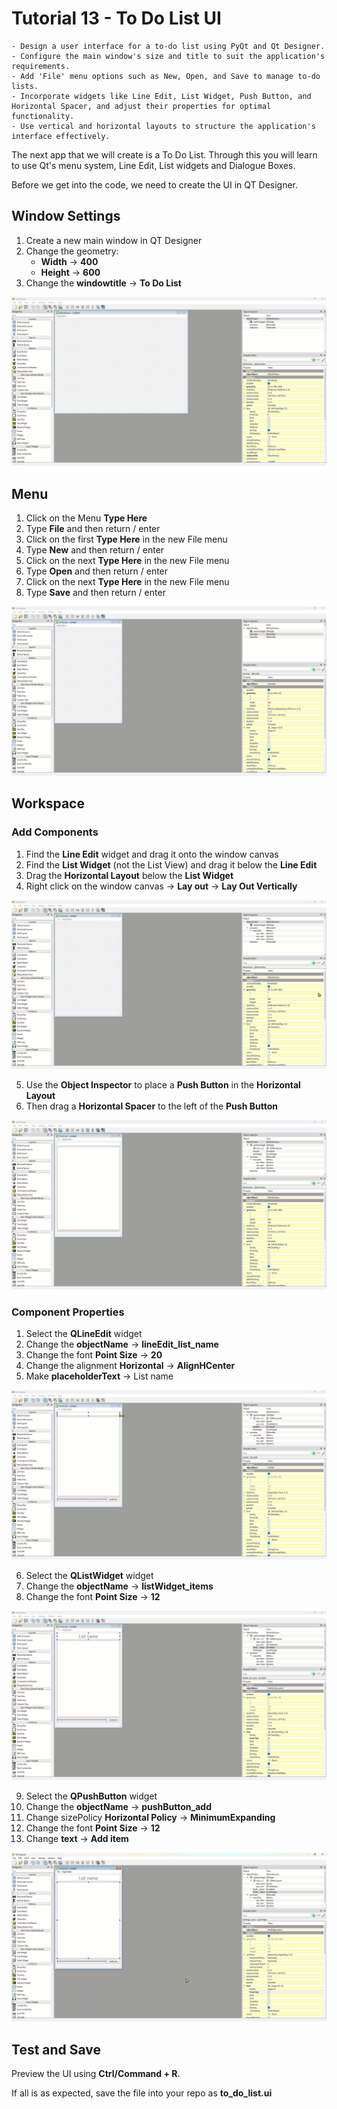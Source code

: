 # Tutorial 13 - To Do List UI

```{admonition} In this tutorial, you will:
- Design a user interface for a to-do list using PyQt and Qt Designer.
- Configure the main window's size and title to suit the application's requirements.
- Add 'File' menu options such as New, Open, and Save to manage to-do lists.
- Incorporate widgets like Line Edit, List Widget, Push Button, and Horizontal Spacer, and adjust their properties for optimal functionality.
- Use vertical and horizontal layouts to structure the application's interface effectively.
```

The next app that we will create is a To Do List. Through this you will learn to use Qt's menu system, Line Edit, List widgets and Dialogue Boxes. 

Before we get into the code, we need to create the UI in QT Designer.

## Window Settings

1. Create a new main window in QT Designer
2. Change the geometry:
   - **Width** &rarr; **400**
   - **Height** &rarr; **600**
3. Change the **windowtitle** &rarr; **To Do List**

![window geometry](./assets/img/15/01_window_geometry.gif)

## Menu

1. Click on the Menu **Type Here**
2. Type **File** and then return / enter
3. Click on the first **Type Here** in the new File menu
4. Type **New** and then return / enter
5. Click on the next **Type Here** in the new File menu
6. Type **Open** and then return / enter
7. Click on the next **Type Here** in the new File menu
8. Type **Save** and then return / enter

![menu](./assets/img/15/02_menu.gif)

## Workspace

### Add Components

1. Find the **Line Edit** widget and drag it onto the window canvas
2. Find the **List Widget** (not the List View) and drag it below the **Line Edit**
3. Drag the **Horizontal Layout** below the **List Widget**
4. Right click on the window canvas &rarr; **Lay out** &rarr; **Lay Out Vertically**

![main window](./assets/img/15/03_working_space.gif)

5. Use the **Object Inspector** to place a **Push Button** in the **Horizontal Layout**
6. Then drag a **Horizontal Spacer** to the left of the **Push Button**

![add button](./assets/img/15/04_adding_button.gif)

### Component Properties

1. Select the **QLineEdit** widget
2. Change the **objectName** &rarr; **lineEdit_list_name**
3. Change the font **Point Size** &rarr; **20**
4. Change the alignment **Horizontal** &rarr; **AlignHCenter**
5. Make **placeholderText** &rarr; List name

![list name](./assets/img/15/05_list_name.gif)

6. Select the **QListWidget** widget
7. Change the **objectName** &rarr; **listWidget_items**
8. Change the font **Point Size** &rarr; **12**

![list widget](./assets/img/15/06_list_widget.gif)

9. Select the **QPushButton** widget
10. Change the **objectName** &rarr; **pushButton_add**
11. Change sizePolicy **Horizontal Policy** &rarr; **MinimumExpanding**
12. Change the font **Point Size** &rarr; **12**
13. Change **text** &rarr; **Add item**

![add button](./assets/img/15/07_add_button.gif)

## Test and Save

Preview the UI using **Ctrl/Command + R**.

If all is as expected, save the file into your repo as **to_do_list.ui**
